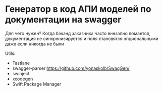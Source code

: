 # Генератор в код АПИ моделей по документации на swagger

Для чего нужен?
Когда бэкэнд заказчика часто внезапно ломается, документация не синхронизируется и поля становятся опциональными даже если никогда не были 

Utils:
- Fastlane
- swagger-parser https://github.com/yonaskolb/SwagGen/
- swinject
- xcodegen
- Swift Package Manager


